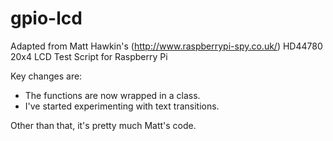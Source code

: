 gpio-lcd
========

Adapted from Matt Hawkin's (http://www.raspberrypi-spy.co.uk/) HD44780 20x4 LCD Test Script for Raspberry Pi

Key changes are:

 - The functions are now wrapped in a class.
 - I've started experimenting with text transitions.

Other than that, it's pretty much Matt's code.
